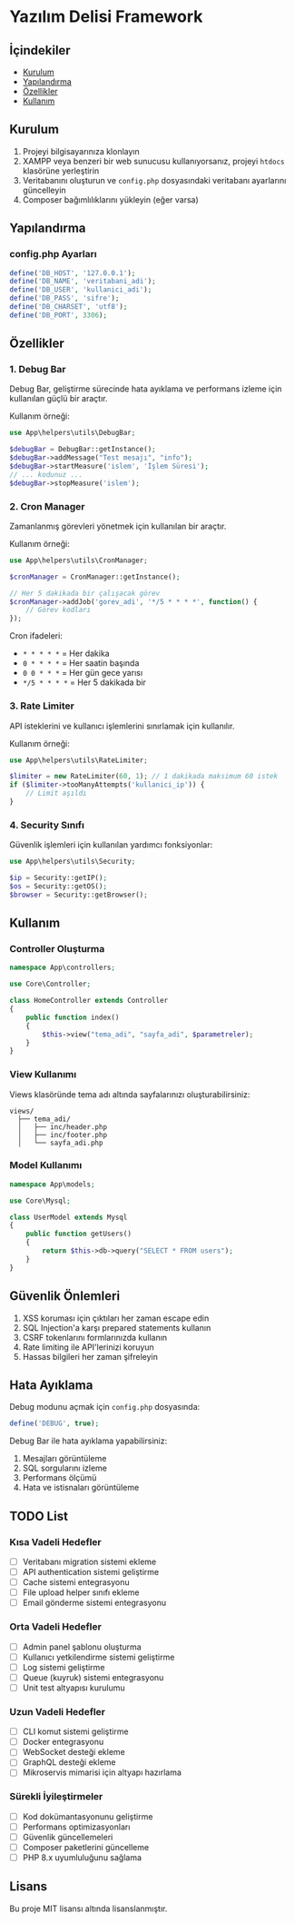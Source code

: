 # Yazılım Delisi Framework

## İçindekiler
- [Kurulum](#kurulum)
- [Yapılandırma](#yapılandırma)
- [Özellikler](#özellikler)
- [Kullanım](#kullanım)

## Kurulum

1. Projeyi bilgisayarınıza klonlayın
2. XAMPP veya benzeri bir web sunucusu kullanıyorsanız, projeyi `htdocs` klasörüne yerleştirin
3. Veritabanını oluşturun ve `config.php` dosyasındaki veritabanı ayarlarını güncelleyin
4. Composer bağımlılıklarını yükleyin (eğer varsa)

## Yapılandırma

### config.php Ayarları
```php
define('DB_HOST', '127.0.0.1');
define('DB_NAME', 'veritabani_adi');
define('DB_USER', 'kullanici_adi');
define('DB_PASS', 'sifre');
define('DB_CHARSET', 'utf8');
define('DB_PORT', 3306);
```

## Özellikler

### 1. Debug Bar
Debug Bar, geliştirme sürecinde hata ayıklama ve performans izleme için kullanılan güçlü bir araçtır.

Kullanım örneği:
```php
use App\helpers\utils\DebugBar;

$debugBar = DebugBar::getInstance();
$debugBar->addMessage("Test mesajı", "info");
$debugBar->startMeasure('islem', 'İşlem Süresi');
// ... kodunuz ...
$debugBar->stopMeasure('islem');
```

### 2. Cron Manager
Zamanlanmış görevleri yönetmek için kullanılan bir araçtır.

Kullanım örneği:
```php
use App\helpers\utils\CronManager;

$cronManager = CronManager::getInstance();

// Her 5 dakikada bir çalışacak görev
$cronManager->addJob('gorev_adi', '*/5 * * * *', function() {
    // Görev kodları
});
```

Cron ifadeleri:
- `* * * * *` = Her dakika
- `0 * * * *` = Her saatin başında
- `0 0 * * *` = Her gün gece yarısı
- `*/5 * * * *` = Her 5 dakikada bir

### 3. Rate Limiter
API isteklerini ve kullanıcı işlemlerini sınırlamak için kullanılır.

Kullanım örneği:
```php
use App\helpers\utils\RateLimiter;

$limiter = new RateLimiter(60, 1); // 1 dakikada maksimum 60 istek
if ($limiter->tooManyAttempts('kullanici_ip')) {
    // Limit aşıldı
}
```

### 4. Security Sınıfı
Güvenlik işlemleri için kullanılan yardımcı fonksiyonlar:

```php
use App\helpers\utils\Security;

$ip = Security::getIP();
$os = Security::getOS();
$browser = Security::getBrowser();
```

## Kullanım

### Controller Oluşturma
```php
namespace App\controllers;

use Core\Controller;

class HomeController extends Controller
{
    public function index()
    {
        $this->view("tema_adi", "sayfa_adi", $parametreler);
    }
}
```

### View Kullanımı
Views klasöründe tema adı altında sayfalarınızı oluşturabilirsiniz:
```
views/
  ├── tema_adi/
  │   ├── inc/header.php
  │   ├── inc/footer.php
  │   └── sayfa_adi.php
```

### Model Kullanımı
```php
namespace App\models;

use Core\Mysql;

class UserModel extends Mysql
{
    public function getUsers()
    {
        return $this->db->query("SELECT * FROM users");
    }
}
```

## Güvenlik Önlemleri

1. XSS koruması için çıktıları her zaman escape edin
2. SQL Injection'a karşı prepared statements kullanın
3. CSRF tokenlarını formlarınızda kullanın
4. Rate limiting ile API'lerinizi koruyun
5. Hassas bilgileri her zaman şifreleyin

## Hata Ayıklama

Debug modunu açmak için `config.php` dosyasında:
```php
define('DEBUG', true);
```

Debug Bar ile hata ayıklama yapabilirsiniz:
1. Mesajları görüntüleme
2. SQL sorgularını izleme
3. Performans ölçümü
4. Hata ve istisnaları görüntüleme


## TODO List

### Kısa Vadeli Hedefler
- [ ] Veritabanı migration sistemi ekleme
- [ ] API authentication sistemi geliştirme
- [ ] Cache sistemi entegrasyonu
- [ ] File upload helper sınıfı ekleme
- [ ] Email gönderme sistemi entegrasyonu

### Orta Vadeli Hedefler
- [ ] Admin panel şablonu oluşturma
- [ ] Kullanıcı yetkilendirme sistemi geliştirme
- [ ] Log sistemi geliştirme
- [ ] Queue (kuyruk) sistemi entegrasyonu
- [ ] Unit test altyapısı kurulumu

### Uzun Vadeli Hedefler
- [ ] CLI komut sistemi geliştirme
- [ ] Docker entegrasyonu
- [ ] WebSocket desteği ekleme
- [ ] GraphQL desteği ekleme
- [ ] Mikroservis mimarisi için altyapı hazırlama

### Sürekli İyileştirmeler
- [ ] Kod dokümantasyonunu geliştirme
- [ ] Performans optimizasyonları
- [ ] Güvenlik güncellemeleri
- [ ] Composer paketlerini güncelleme
- [ ] PHP 8.x uyumluluğunu sağlama

## Lisans

Bu proje MIT lisansı altında lisanslanmıştır.